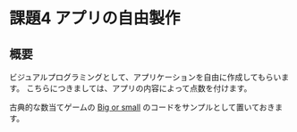 # 課題4  アプリの自由製作

## 概要
ビジュアルプログラミングとして、アプリケーションを自由に作成してもらいます。
こちらにつきましては、アプリの内容によって点数を付けます。

古典的な数当てゲームの [Big or small](bigOrSmall.html) のコードをサンプルとして置いておきます。
